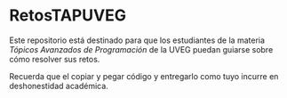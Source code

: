 # RetosTAPUVEG

Este repositorio está destinado para que los estudiantes de la materia *Tópicos Avanzados de Programación* de la UVEG puedan guiarse sobre cómo resolver sus retos.

Recuerda que el copiar y pegar código y entregarlo como tuyo incurre en deshonestidad académica.
